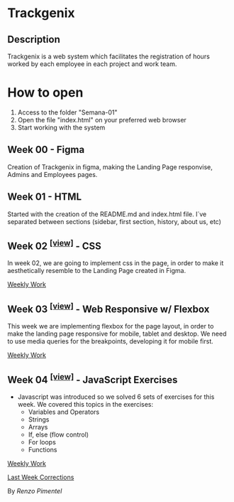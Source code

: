# Trackgenix

##  Description

Trackgenix is a web system which facilitates the registration of hours worked by each employee in each project and work team.

# How to open

1.  Access to the folder "Semana-01"
2.  Open the file "index.html" on your preferred web browser
3. Start working with the system

## Week 00 - Figma

Creation of Trackgenix in figma, making the Landing Page responvise, Admins and Employees pages.

## Week 01 - HTML

Started with the creation of the README.md and index.html file. I´ve separated between sections (sidebar, first section, history, about us, etc)

## Week 02 <sup>[[view]](https://renzopimentel.github.io/BaSP-A2022-Etapa-1/Semana-02/index.html)</sup> - CSS

In week 02, we are going to implement css in the page, in order to make it aesthetically resemble to the Landing Page created in Figma.

[Weekly Work](https://github.com/renzopimentel/BaSP-A2022-Etapa-1/tree/master/Semana-02)

## Week 03 <sup>[[view]](https://renzopimentel.github.io/BaSP-A2022-Etapa-1/Semana-03/index.html)</sup> - Web Responsive w/ Flexbox

This week we are implementing flexbox for the page layout, in order to make the landing page responsive for mobile, tablet and desktop. We need to use media queries for the breakpoints, developing it for mobile first.

[Weekly Work](https://github.com/renzopimentel/BaSP-A2022-Etapa-1/tree/master/Semana-03)

## Week 04 <sup>[[view]](https://renzopimentel.github.io/BaSP-A2022-Etapa-1/Semana-04/index.html)</sup> - JavaScript Exercises

- Javascript was introduced so we solved 6 sets of exercises for this week. We covered this topics in the exercises:
  - Variables and Operators
  - Strings
  - Arrays
  - If, else (flow control)
  - For loops
  - Functions

[Weekly Work](https://github.com/renzopimentel/BaSP-A2022-Etapa-1/tree/master/Semana-04)

[Last Week Corrections](https://renzopimentel.github.io/BaSP-A2022-Etapa-1/Semana-03/index.html)

By _Renzo Pimentel_